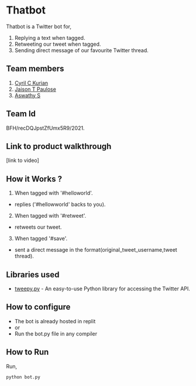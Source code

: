 
# Thatbot
Thatbot is a Twitter bot for,

1. Replying a text when tagged. 
2. Retweeting our tweet when tagged.
3. Sending direct message of our favourite Twitter thread.

## Team members
1. [Cyril C Kurian ](https://github.com/cyrilckurian)
2. [Jaison T Paulose](https://github.com/Go4me)
3. [Aswathy S ](https://github.com/Aswathys-28)
## Team Id
BFH/recDQJpstZfUmx5R9/2021.
## Link to product walkthrough
[link to video]
## How it Works ?
1. When tagged with '#helloworld'.
- replies ('#hellowworld' backs to you).
2. When tagged with '#retweet'.
- retweets our tweet.
3. When tagged '#save'.
- sent a direct message in the format(original_tweet_username,tweet thread). 
## Libraries used
- [tweepy.py](https://www.tweepy.org) - An easy-to-use Python library for accessing the Twitter API.
## How to configure
* The bot is already hosted in replit
* or 
* Run the bot.py file in any compiler

## How to Run
Run,
```bash
python bot.py
```
